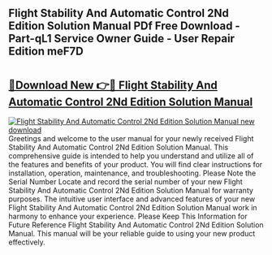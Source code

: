 ## Flight Stability And Automatic Control 2Nd Edition Solution Manual PDf Free Download - Part-qL1 Service Owner Guide - User Repair Edition meF7D

# <h2><a href="http://bc24744.oget.top/?id=Flight+Stability+And+Automatic+Control+2Nd+Edition+Solution+Manual">🔗Download New 👉🔴 Flight Stability And Automatic Control 2Nd Edition Solution Manual</a></h2>

[![Flight Stability And Automatic Control 2Nd Edition Solution Manual new download](https://i.imgur.com/5g1atiW.png)](http://bc24744.oget.top/?id=Flight+Stability+And+Automatic+Control+2Nd+Edition+Solution+Manual)
Greetings and welcome to the user manual for your newly received Flight Stability And Automatic Control 2Nd Edition Solution Manual. This comprehensive guide is intended to help you understand and utilize all of the features and benefits of your product. You will find clear instructions for installation, operation, maintenance, and troubleshooting. Please Note the Serial Number Locate and record the serial number of your new Flight Stability And Automatic Control 2Nd Edition Solution Manual for warranty purposes. The intuitive user interface and advanced features of your new Flight Stability And Automatic Control 2Nd Edition Solution Manual work in harmony to enhance your experience. Please Keep This Information for Future Reference Flight Stability And Automatic Control 2Nd Edition Solution Manual. This manual will be your reliable guide to using your new product effectively.

